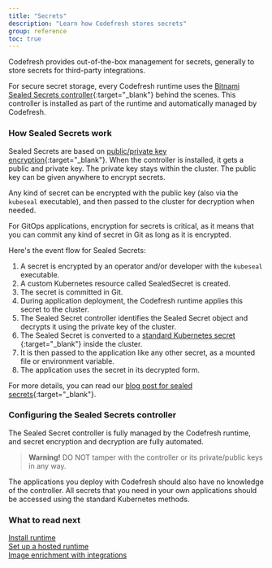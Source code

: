 ```yaml
---
title: "Secrets"
description: "Learn how Codefresh stores secrets"
group: reference
toc: true
---
```



Codefresh provides out-of-the-box management for secrets, generally to store secrets for third-party integrations.  

For secure secret storage, every Codefresh runtime uses the [Bitnami Sealed Secrets controller](https://github.com/bitnami-labs/sealed-secrets){:target="_blank"} behind the scenes.
This controller is installed as part of the runtime and automatically managed by Codefresh.

### How Sealed Secrets work

Sealed Secrets are based on [public/private key encryption](https://en.wikipedia.org/wiki/Public-key_cryptography){:target="_blank"}. When the controller is installed, it gets a public and private key. The private key stays within the cluster. The public key can be given anywhere to encrypt secrets.  

Any kind of secret can be encrypted with the public key (also via the `kubeseal` executable), and then passed to the cluster for decryption when needed.  

For GitOps applications, encryption for secrets is critical, as it means that you can commit any kind of secret in Git as long as it is encrypted.  

Here's the event flow for Sealed Secrets:  

1. A secret is encrypted by an operator and/or developer with the `kubeseal` executable.
1. A custom Kubernetes resource called SealedSecret is created.
1. The secret is committed in Git.
1. During application deployment, the Codefresh runtime applies this secret to the cluster.
1. The Sealed Secret controller identifies the Sealed Secret object and decrypts it using the private key of the cluster.
1. The Sealed Secret is converted to a [standard Kubernetes secret](https://kubernetes.io/docs/concepts/configuration/secret/) {:target="_blank"} inside the cluster.
1. It is then passed to the application like any other secret, as a mounted file or environment variable.
1. The application uses the secret in its decrypted form.

For more details, you can read our [blog post for sealed secrets](https://codefresh.io/blog/handle-secrets-like-pro-using-gitops/){:target="_blank"}.

### Configuring the Sealed Secrets controller

The Sealed Secret controller is fully managed by the Codefresh runtime, and secret encryption and decryption are fully automated.

> **Warning!** DO NOT tamper with the controller or its private/public keys in any way. 

The applications you deploy with Codefresh should also have no knowledge of the controller. All secrets that you need in your own applications should be accessed using the standard Kubernetes methods.

### What to read next  
[Install runtime]({{site.baseurl}}/docs/getting-started/quick-start/runtime)  
[Set up a hosted runtime]({{site.baseurl}}/docs/incubation/hosted-runtime)  
[Image enrichment with integrations]({{site.baseurl}}/docs/integrations/image-enrichment-overview) 

